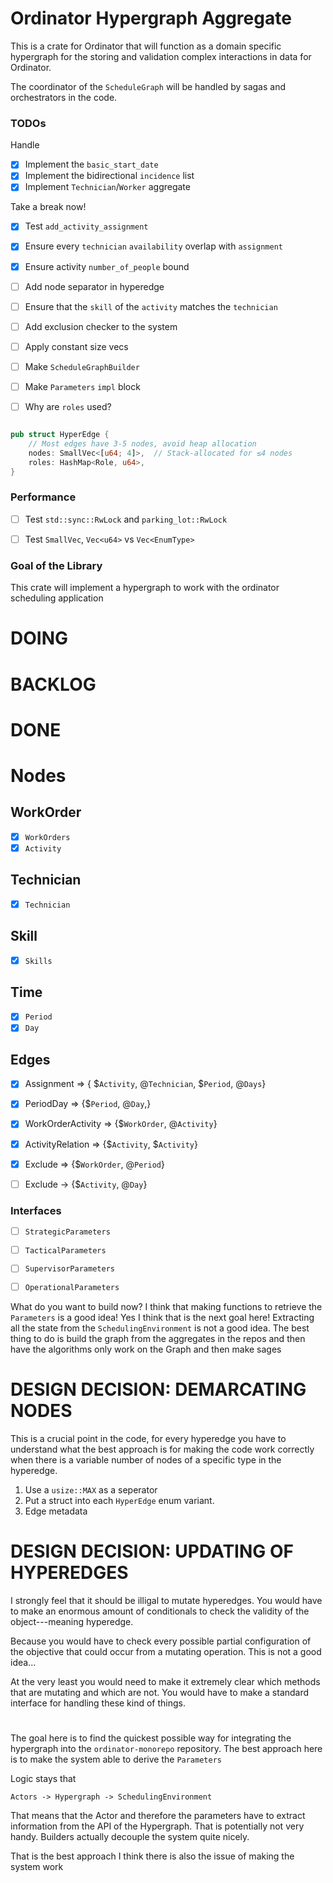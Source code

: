 # Ordinator Hypergraph Aggregate


This is a crate for Ordinator that will function as a domain specific hypergraph
for the storing and validation complex interactions in  data for Ordinator.

The coordinator of the `ScheduleGraph` will be handled by sagas and orchestrators
in the code.

### TODOs 

Handle 
- [x] Implement the `basic_start_date`
- [x] Implement the bidirectional `incidence` list
- [x] Implement `Technician`/`Worker` aggregate

Take a break now!
- [x] Test `add_activity_assignment`
- [x] Ensure every `technician` `availability` overlap with `assignment`

- [x] Ensure activity `number_of_people` bound


- [ ] Add node separator in hyperedge
- [ ] Ensure that the `skill` of the `activity` matches the `technician`
- [ ] Add exclusion checker to the system
- [ ] Apply constant size vecs
- [ ] Make `ScheduleGraphBuilder`
- [ ] Make `Parameters` `impl` block


- [ ] Why are `roles` used?
```rust

pub struct HyperEdge { 
    // Most edges have 3-5 nodes, avoid heap allocation
    nodes: SmallVec<[u64; 4]>,  // Stack-allocated for ≤4 nodes
    roles: HashMap<Role, u64>,
}
```


### Performance
- [ ] Test `std::sync::RwLock` and `parking_lot::RwLock`
- [ ] Test `SmallVec`, `Vec<u64>` vs `Vec<EnumType>`


### Goal of the Library
This crate will implement a hypergraph to work with the
ordinator scheduling application


# DOING

# BACKLOG

# DONE 

# Nodes
## WorkOrder
- [x] `WorkOrders`
- [x] `Activity`

## Technician
- [x] `Technician`

## Skill
- [x] `Skills`

## Time
- [x] `Period`
- [x] `Day`

## Edges
- [x] Assignment => { $`Activity`, @`Technician`, $`Period`, @`Days`}
- [x] PeriodDay => {$`Period`, @`Day`,}
- [x] WorkOrderActivity => {$`WorkOrder`, @`Activity`}
- [x] ActivityRelation => {$`Activity`, $`Activity`}
- [x] Exclude => {$`WorkOrder`, @`Period`}

- [ ] Exclude -> {$`Activity`, @`Day`}

### Interfaces
- [ ] `StrategicParameters`
- [ ] `TacticalParameters`
- [ ] `SupervisorParameters`
- [ ] `OperationalParameters`


What do you want to build now? I think that making functions to retrieve the
`Parameters` is a good idea! Yes I think that is the next goal here! Extracting
all the state from the `SchedulingEnvironment` is not a good idea. The best
thing to do is build the graph from the aggregates in the repos and then
have the algorithms only work on the Graph and then make sages 

# DESIGN DECISION: DEMARCATING NODES
This is a crucial point in the code, for every hyperedge you have to understand what the
best approach is for making the code work correctly when there is a
variable number of nodes of a specific type in the hyperedge.

1. Use a `usize::MAX` as a seperator
2. Put a struct into each `HyperEdge` enum variant.
3. Edge metadata

# DESIGN DECISION: UPDATING OF HYPEREDGES
I strongly feel that it should be illigal to mutate hyperedges. You would
have to make an enormous amount of conditionals to check the validity of the
object---meaning hyperedge.

Because you would have to check every possible partial configuration of the
objective that could occur from a mutating operation. This is not a good idea...

At the very least you would need to make it extremely clear which methods that
are mutating and which are not. You would have to make a standard interface for
handling these kind of things.

# 


The goal here is to find the quickest possible way for integrating the hypergraph into
the `ordinator-monorepo` repository. The best approach here is to make the system
able to derive the `Parameters`

Logic stays that

```
Actors -> Hypergraph -> SchedulingEnvironment
````


That means that the Actor and therefore the parameters have to
extract information from the API of the Hypergraph. That is potentially
not very handy. Builders actually decouple the system quite nicely. 



That is the best approach I think there is also the issue of making the
system work 
